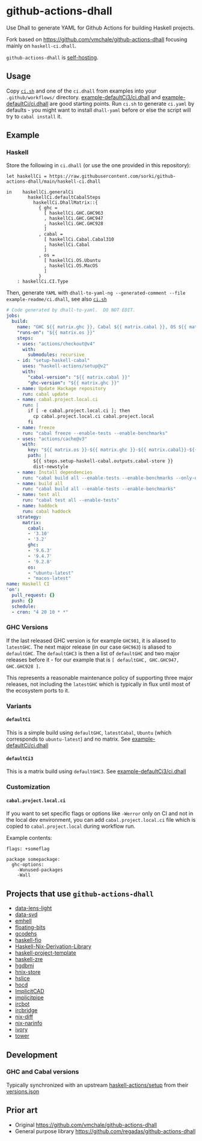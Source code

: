 # github-actions-dhall

Use Dhall to generate YAML for Github Actions for building Haskell projects.

Fork based on https://github.com/vmchale/github-actions-dhall focusing
mainly on `haskell-ci.dhall`.


`github-actions-dhall` is
[self-hosting](https://github.com/sorki/github-actions-dhall/blob/main/self-ci.dhall).

## Usage

Copy [`ci.sh`](./ci.sh) and one of the `ci.dhall` from examples into your `.github/workflows/` directory.
[example-defaultCi3/ci.dhall](./example-defaultCi3/ci.dhall) and
[example-defaultCi/ci.dhall](./example-defaultCi/ci.dhall) are good starting points. Run `ci.sh`
to generate `ci.yaml` by defaults - you might want to install `dhall-yaml` before
or else the script will try to `cabal install` it.

## Example

### Haskell

Store the following in `ci.dhall` (or use the one provided in this repository):

```dhall
let haskellCi = https://raw.githubusercontent.com/sorki/github-actions-dhall/main/haskell-ci.dhall

in    haskellCi.generalCi
        haskellCi.defaultCabalSteps
          haskellCi.DhallMatrix::{
            { ghc =
              [ haskellCi.GHC.GHC963
              , haskellCi.GHC.GHC947
              , haskellCi.GHC.GHC928
              ]
            , cabal =
              [ haskellCi.Cabal.Cabal310
              , haskellCi.Cabal
              ]
            , os =
              [ haskellCi.OS.Ubuntu
              , haskellCi.OS.MacOS
              ]
            }
    : haskellCi.CI.Type
```

Then, generate `YAML` with `dhall-to-yaml-ng --generated-comment --file example-readme/ci.dhall`, see also [`ci.sh`](./ci.sh)

```yaml
# Code generated by dhall-to-yaml.  DO NOT EDIT.
jobs:
  build:
    name: "GHC ${{ matrix.ghc }}, Cabal ${{ matrix.cabal }}, OS ${{ matrix.os }}"
    "runs-on": "${{ matrix.os }}"
    steps:
    - uses: "actions/checkout@v4"
      with:
        submodules: recursive
    - id: "setup-haskell-cabal"
      uses: "haskell-actions/setup@v2"
      with:
        "cabal-version": "${{ matrix.cabal }}"
        "ghc-version": "${{ matrix.ghc }}"
    - name: Update Hackage repository
      run: cabal update
    - name: cabal.project.local.ci
      run: |
        if [ -e cabal.project.local.ci ]; then
          cp cabal.project.local.ci cabal.project.local
        fi
    - name: freeze
      run: "cabal freeze --enable-tests --enable-benchmarks"
    - uses: "actions/cache@v3"
      with:
        key: "${{ matrix.os }}-${{ matrix.ghc }}-${{ matrix.cabal}}-${{ hashFiles('cabal.project.freeze') }}"
        path: |
          ${{ steps.setup-haskell-cabal.outputs.cabal-store }}
          dist-newstyle
    - name: Install dependencies
      run: "cabal build all --enable-tests --enable-benchmarks --only-dependencies"
    - name: build all
      run: "cabal build all --enable-tests --enable-benchmarks"
    - name: test all
      run: "cabal test all --enable-tests"
    - name: haddock
      run: cabal haddock
    strategy:
      matrix:
        cabal:
        - '3.10'
        - '3.2'
        ghc:
        - '9.6.3'
        - '9.4.7'
        - '9.2.8'
        os:
        - "ubuntu-latest"
        - "macos-latest"
name: Haskell CI
'on':
  pull_request: {}
  push: {}
  schedule:
  - cron: "4 20 10 * *"
```

### GHC Versions

If the last released GHC version is for example `GHC981`,
it is aliased to `latestGHC`.
The next major release (in our case `GHC963`) is
aliased to `defaultGHC`.
The `defaultGHC3` is then a list of `defaultGHC` and two major releases
before it - for our example that is `[ defaultGHC, GHC.GHC947, GHC.GHC928 ]`.

This represents a reasonable maintenance policy of supporting three
major releases, not including the `latestGHC` which is typically
in flux until most of the ecosystem ports to it.

### Variants

#### `defaultCi`

This is a simple build using `defaultGHC`, `latestCabal`, `Ubuntu` (which corresponds to `ubuntu-latest`)
and no matrix.
See [example-defaultCi/ci.dhall](./example-defaultCi/ci.dhall)

#### `defaultCi3`

This is a matrix build using `defaultGHC3`.
See [example-defaultCi3/ci.dhall](./example-defaultCi3/ci.dhall)

### Customization

#### `cabal.project.local.ci`

If you want to set specific flags or options like
`-Werror` only on CI and not in the local dev environment,
you can add `cabal.project.local.ci` file which
is copied to `cabal.project.local` during workflow run.

Example contents:
```
flags: +someflag

package somepackage:
  ghc-options:
    -Wunused-packages
    -Wall
```

## Projects that use `github-actions-dhall`

* [data-lens-light](https://github.com/UnkindPartition/data-lens-light)
* [data-svd](https://github.com/DistRap/data-svd)
* [emhell](https://github.com/DistRap/emhell/)
* [floating-bits](https://github.com/julialongtin/floating-bits/)
* [gcodehs](https://github.com/DistRap/gcodehs/)
* [haskell-fio](https://github.com/sorki/haskell-fio/)
* [Haskell-Nix-Derivation-Library](https://github.com/Gabriella439/Haskell-Nix-Derivation-Library/)
* [haskell-project-template](https://github.com/sorki/haskell-project-template/)
* [haskell-zre](https://github.com/sorki/haskell-zre/)
* [hgdbmi](https://github.com/DistRap/hgdbmi/)
* [hnix-store](https://github.com/haskell-hnix/hnix-store/)
* [hslice](https://github.com/HaskellThings/hslice/)
* [hocd](https://github.com/DistRap/hocd/)
* [ImplicitCAD](https://github.com/Haskell-Things/ImplicitCAD)
* [implicitpipe](https://github.com/Haskell-Things/implicitpipe)
* [ircbot](https://github.com/stepcut/ircbot/)
* [ircbridge](https://github.com/sorki/ircbridge/)
* [nix-diff](https://github.com/Gabriella439/nix-diff)
* [nix-narinfo](https://github.com/sorki/nix-narinfo/)
* [ivory](https://github.com/DistRap/ivory)
* [tower](https://github.com/DistRap/tower)

## Development

### GHC and Cabal versions

Typically synchronized with an upstream [haskell-actions/setup](https://github.com/haskell-actions/setup/)
from their [versions.json](https://github.com/haskell-actions/setup/blob/main/src/versions.json)

## Prior art

- Original https://github.com/vmchale/github-actions-dhall
- General purpose library https://github.com/regadas/github-actions-dhall
